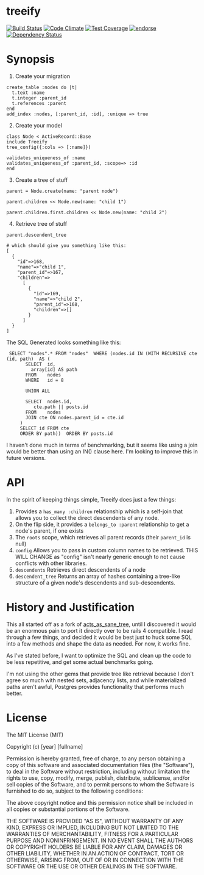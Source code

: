 treeify
======
[![Build Status](https://travis-ci.org/dhoss/treeify.svg?branch=master)](https://travis-ci.org/dhoss/treeify)
[![Code Climate](https://codeclimate.com/github/dhoss/treeify/badges/gpa.svg)](https://codeclimate.com/github/dhoss/treeify)
[![Test Coverage](https://codeclimate.com/github/dhoss/treeify/badges/coverage.svg)](https://codeclimate.com/github/dhoss/treeify)
[![endorse](https://api.coderwall.com/dhoss/endorsecount.png)](https://coderwall.com/dhoss)
[![Dependency Status](https://gemnasium.com/dhoss/treeify.png)](https://gemnasium.com/dhoss/treeify)

Synopsis
========

  1. Create your migration
  ```
  create_table :nodes do |t|
    t.text :name
    t.integer :parent_id
    t.references :parent
  end
  add_index :nodes, [:parent_id, :id], :unique => true
  ```

  2. Create your model 
  ```
class Node < ActiveRecord::Base
  include Treeify
  tree_config({:cols => [:name]})

  validates_uniqueness_of :name
  validates_uniqueness_of :parent_id, :scope=> :id
end
  ```
  3. Create a tree of stuff
  ```
parent = Node.create(name: "parent node")

parent.children << Node.new(name: "child 1")

parent.children.first.children << Node.new(name: "child 2")
  ```
  4. Retrieve tree of stuff
  ```
  parent.descendent_tree

  # which should give you something like this:
  [
    {
      "id"=>168,
      "name"=>"child 1",
      "parent_id"=>167,
      "children"=>
        [
          {
            "id"=>169, 
            "name"=>"child 2", 
            "parent_id"=>168, 
            "children"=>[]
          }
        ]
    }
  ]

  ```
  
  
The SQL Generated looks something like this: 
  
  ```
   SELECT "nodes".* FROM "nodes"  WHERE (nodes.id IN (WITH RECURSIVE cte (id, path)  AS (
         SELECT  id,
           array[id] AS path
         FROM    nodes
         WHERE   id = 8

         UNION ALL

         SELECT  nodes.id,
            cte.path || posts.id
         FROM    nodes
         JOIN cte ON nodes.parent_id = cte.id
       )
       SELECT id FROM cte
       ORDER BY path))  ORDER BY posts.id
  ```

I haven't done much in terms of benchmarking, but it seems like using a join would be better than using an IN() clause here.  I'm looking to improve this in future versions.
  
  
API
====
  
  In the spirit of keeping things simple, Treeify does just a few things:
  
   1. Provides a ```has_many :children``` relationship which is a self-join that allows you to collect the direct descendents of any node.
   2. On  the flip side, it provides a ```belongs_to :parent``` relationship to get a node's parent, if one exists
   3. The ```roots``` scope, which retrieves all parent records (their ```parent_id``` is null)
   4. ```config``` Allows you to pass in custom column names to be retrieved.  THIS WILL CHANGE as "config" isn't nearly generic enough to not cause conflicts with other libraries.
   5. ```descendents``` Retrieves direct descendents of a node
   6. ```descendent_tree``` Returns an array of hashes containing a tree-like structure of a given node's descendents and sub-descendents.


History and Justification
=========================

This all started off as a fork of [acts_as_sane_tree](https://github.com/chrisroberts/acts_as_sane_tree), until I discovered it would be an enormous pain to port it directly over to be rails 4 compatible.  I read through a few things, and decided it would be best just to huck some SQL into a few methods and shape the data as needed.  For now, it works fine.  

As I've stated before, I want to optimize the SQL and clean up the code to be less repetitive, and get some actual benchmarks going.  

I'm not using the other gems that provide tree like retrieval because I don't agree so much with nested sets, adjacency lists, and while materialized paths aren't awful, Postgres provides functionality that performs much better.
  
License
=======
The MIT License (MIT)

Copyright (c) [year] [fullname]

Permission is hereby granted, free of charge, to any person obtaining a copy
of this software and associated documentation files (the "Software"), to deal
in the Software without restriction, including without limitation the rights
to use, copy, modify, merge, publish, distribute, sublicense, and/or sell
copies of the Software, and to permit persons to whom the Software is
furnished to do so, subject to the following conditions:

The above copyright notice and this permission notice shall be included in all
copies or substantial portions of the Software.

THE SOFTWARE IS PROVIDED "AS IS", WITHOUT WARRANTY OF ANY KIND, EXPRESS OR
IMPLIED, INCLUDING BUT NOT LIMITED TO THE WARRANTIES OF MERCHANTABILITY,
FITNESS FOR A PARTICULAR PURPOSE AND NONINFRINGEMENT. IN NO EVENT SHALL THE
AUTHORS OR COPYRIGHT HOLDERS BE LIABLE FOR ANY CLAIM, DAMAGES OR OTHER
LIABILITY, WHETHER IN AN ACTION OF CONTRACT, TORT OR OTHERWISE, ARISING FROM,
OUT OF OR IN CONNECTION WITH THE SOFTWARE OR THE USE OR OTHER DEALINGS IN THE
SOFTWARE.

